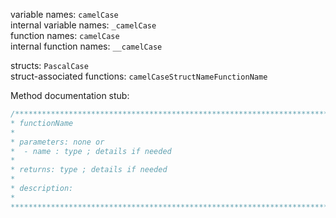 variable names: `camelCase`  
internal variable names: `_camelCase`  
function names: `camelCase`  
internal function names: `__camelCase`

structs: `PascalCase`  
struct-associated functions: `camelCaseStructNameFunctionName`

Method documentation stub:
```C
/******************************************************************************
* functionName
*
* parameters: none or
*  - name : type ; details if needed
*   
* returns: type ; details if needed
* 
* description: 
* 
******************************************************************************/
```


